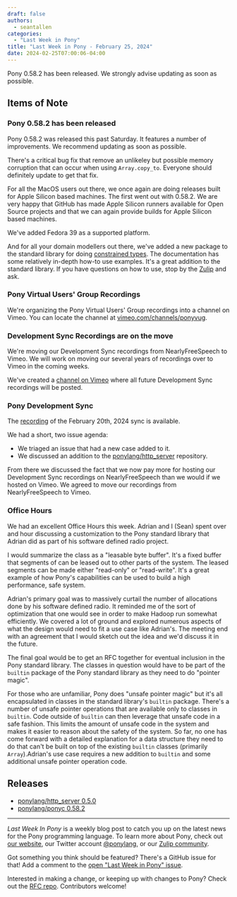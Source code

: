 ```yaml
---
draft: false
authors:
  - seantallen
categories:
  - "Last Week in Pony"
title: "Last Week in Pony - February 25, 2024"
date: 2024-02-25T07:00:06-04:00
---
```


Pony 0.58.2 has been released. We strongly advise updating as soon as possible.

<!-- more -->

## Items of Note

### Pony 0.58.2 has been released

Pony 0.58.2 was released this past Saturday. It features a number of improvements. We recommend updating as soon as possible.

There's a critical bug fix that remove an unlikeley but possible memory corruption that can occur when using `Array.copy_to`. Everyone should definitely update to get that fix.

For all the MacOS users out there, we once again are doing releases built for Apple Silicon based machines. The first went out with 0.58.2. We are very happy that GitHub has made Apple Silicon runners available for Open Source projects and that we can again provide builds for Apple Silicon based machines.

We've added Fedora 39 as a supported platform.

And for all your domain modellers out there, we've added a new package to the standard library for doing [constrained types](https://stdlib.ponylang.io/constrained_types--index/). The documentation has some relatively in-depth how-to use examples. It's a great addition to the standard library. If you have questions on how to use, stop by the [Zulip](https://ponylang.zulipchat.com) and ask.

### Pony Virtual Users' Group Recordings

We're organizing the Pony Virtual Users' Group recordings into a channel on Vimeo. You can locate the channel at [vimeo.com/channels/ponyvug](https://vimeo.com/channels/ponyvug).

### Development Sync Recordings are on the move

We're moving our Development Sync recordings from NearlyFreeSpeech to Vimeo. We will work on moving our several years of recordings over to Vimeo in the coming weeks.

We've created a [channel on Vimeo](https://vimeo.com/channels/ponydevelopmentsync) where all future Development Sync recordings will be posted.

### Pony Development Sync

The [recording](https://sync-recordings.ponylang.io/r/2024_02_20.mp4) of the February 20th, 2024 sync is available.

We had a short, two issue agenda:

- We triaged an issue that had a new case added to it.
- We discussed an addition to the [ponylang/http_server](https://github.com/ponylang/http_server/pull/75) repository.

From there we discussed the fact that we now pay more for hosting our Development Sync recordings on NearlyFreeSpeech than we would if we hosted on Vimeo. We agreed to move our recordings from NearlyFreeSpeech to Vimeo.

### Office Hours

We had an excellent Office Hours this week. Adrian and I (Sean) spent over and hour discussing a customization to the Pony standard library that Adrian did as part of his software defined radio project.

I would summarize the class as a "leasable byte buffer". It's a fixed buffer that segments of can be leased out to other parts of the system. The leased segments can be made either "read-only" or "read-write". It's a great example of how Pony's capabilities can be used to build a high performance, safe system.

Adrian's primary goal was to massively curtail the number of allocations done by his software defined radio. It reminded me of the sort of optimization that one would see in order to make Hadoop run somewhat efficiently. We covered a lot of ground and explored numerous aspects of what the design would need to fit a use case like Adrian's. The meeting end with an agreement that I would sketch out the idea and we'd discuss it in the future.

The final goal would be to get an RFC together for eventual inclusion in the Pony standard library. The classes in question would have to be part of the `builtin` package of the Pony standard library as they need to do "pointer magic".

For those who are unfamiliar, Pony does "unsafe pointer magic" but it's all encapsulated in classes in the standard library's `builtin` package. There's a number of unsafe pointer operations that are available only to classes in `builtin`. Code outside of `builtin` can then leverage that unsafe code in a safe fashion. This limits the amount of unsafe code in the system and makes it easier to reason about the safety of the system. So far, no one has come forward with a detailed explanation for a data structure they need to do that can't be built on top of the existing `builtin` classes (primarily `Array`).Adrian's use case requires a new addition to `builtin` and some additional unsafe pointer operation code.

## Releases

- [ponylang/http_server 0.5.0](https://github.com/ponylang/http_server/releases/tag/0.5.0)
- [ponylang/ponyc 0.58.2](https://github.com/ponylang/ponyc/releases/tag/0.58.2)

---

_Last Week In Pony_ is a weekly blog post to catch you up on the latest news for the Pony programming language. To learn more about Pony, check out [our website](https://ponylang.io), our Twitter account [@ponylang](https://twitter.com/ponylang), or our [Zulip community](https://ponylang.zulipchat.com).

Got something you think should be featured? There's a GitHub issue for that! Add a comment to the [open "Last Week in Pony" issue](https://github.com/ponylang/ponylang.github.io/issues?q=is%3Aissue+is%3Aopen+label%3Alast-week-in-pony).

Interested in making a change, or keeping up with changes to Pony? Check out the [RFC repo](https://github.com/ponylang/rfcs). Contributors welcome!
